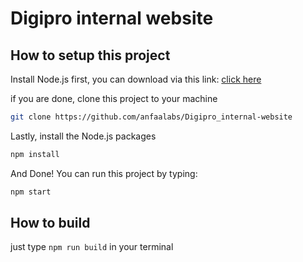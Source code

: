 # Digipro internal website

## How to setup this project

Install Node.js first, you can download via this link: [click here](https://nodejs.org/en)

if you are done, clone this project to your machine

```bash
git clone https://github.com/anfaalabs/Digipro_internal-website
```

Lastly, install the Node.js packages

```bash
npm install
```

And Done! You can run this project by typing:

```bash
npm start
```

## How to build

just type `npm run build` in your terminal
